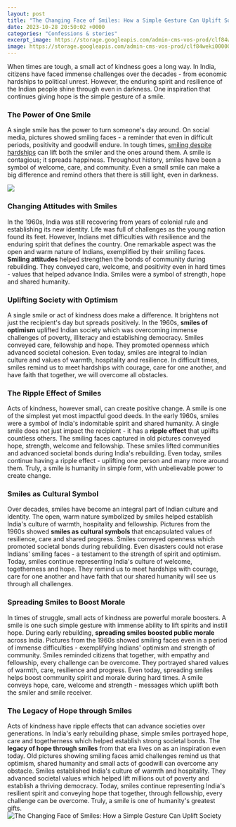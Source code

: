 ```yaml
---
layout: post
title: "The Changing Face of Smiles: How a Simple Gesture Can Uplift Society"
date: 2023-10-28 20:50:02 +0000
categories: "Confessions & stories"
excerpt_image: https://storage.googleapis.com/admin-cms-vos-prod/clf84weki00000ps6ceg99uqq.png
image: https://storage.googleapis.com/admin-cms-vos-prod/clf84weki00000ps6ceg99uqq.png
---
```


When times are tough, a small act of kindness goes a long way. In India, citizens have faced immense challenges over the decades - from economic hardships to political unrest. However, the enduring spirit and resilience of the Indian people shine through even in darkness. One inspiration that continues giving hope is the simple gesture of a smile. 
### The Power of One Smile
A single smile has the power to turn someone's day around. On social media, pictures showed smiling faces - a reminder that even in difficult periods, positivity and goodwill endure. In tough times, [smiling despite hardships](https://store.fi.io.vn/collection/alday) can lift both the smiler and the ones around them. A smile is contagious; it spreads happiness. Throughout history, smiles have been a symbol of welcome, care, and community. Even a small smile can make a big difference and remind others that there is still light, even in darkness.

![](http://www.changingfacesdentures.co.uk/images/illustration-large.jpg)
### Changing Attitudes with Smiles
In the 1960s, India was still recovering from years of colonial rule and establishing its new identity. Life was full of challenges as the young nation found its feet. However, Indians met difficulties with resilience and the enduring spirit that defines the country. One remarkable aspect was the open and warm nature of Indians, exemplified by their smiling faces. **Smiling attitudes** helped strengthen the bonds of community during rebuilding. They conveyed care, welcome, and positivity even in hard times - values that helped advance India. Smiles were a symbol of strength, hope and shared humanity. 
### Uplifting Society with Optimism
A single smile or act of kindness does make a difference. It brightens not just the recipient's day but spreads positively. In the 1960s, **smiles of optimism** uplifted Indian society which was overcoming immense challenges of poverty, illiteracy and establishing democracy. Smiles conveyed care, fellowship and hope. They promoted openness which advanced societal cohesion. Even today, smiles are integral to Indian culture and values of warmth, hospitality and resilience. In difficult times, smiles remind us to meet hardships with courage, care for one another, and have faith that together, we will overcome all obstacles.
### The Ripple Effect of Smiles
Acts of kindness, however small, can create positive change. A smile is one of the simplest yet most impactful good deeds. In the early 1960s, smiles were a symbol of India's indomitable spirit and shared humanity. A single smile does not just impact the recipient - it has a **ripple effect** that uplifts countless others. The smiling faces captured in old pictures conveyed hope, strength, welcome and fellowship. These smiles lifted communities and advanced societal bonds during India's rebuilding. Even today, smiles continue having a ripple effect - uplifting one person and many more around them. Truly, a smile is humanity in simple form, with unbelievable power to create change.
### Smiles as Cultural Symbol
Over decades, smiles have become an integral part of Indian culture and identity. The open, warm nature symbolized by smiles helped establish India's culture of warmth, hospitality and fellowship. Pictures from the 1960s showed **smiles as cultural symbols** that encapsulated values of resilience, care and shared progress. Smiles conveyed openness which promoted societal bonds during rebuilding. Even disasters could not erase Indians' smiling faces - a testament to the strength of spirit and optimism. Today, smiles continue representing India's culture of welcome, togetherness and hope. They remind us to meet hardships with courage, care for one another and have faith that our shared humanity will see us through all challenges.
### Spreading Smiles to Boost Morale
In times of struggle, small acts of kindness are powerful morale boosters. A smile is one such simple gesture with immense ability to lift spirits and instill hope. During early rebuilding, **spreading smiles boosted public morale** across India. Pictures from the 1960s showed smiling faces even in a period of immense difficulties - exemplifying Indians' optimism and strength of community. Smiles reminded citizens that together, with empathy and fellowship, every challenge can be overcome. They portrayed shared values of warmth, care, resilience and progress. Even today, spreading smiles helps boost community spirit and morale during hard times. A smile conveys hope, care, welcome and strength - messages which uplift both the smiler and smile receiver.
### The Legacy of Hope through Smiles 
Acts of kindness have ripple effects that can advance societies over generations. In India's early rebuilding phase, simple smiles portrayed hope, care and togetherness which helped establish strong societal bonds. The **legacy of hope through smiles** from that era lives on as an inspiration even today. Old pictures showing smiling faces amid challenges remind us that optimism, shared humanity and small acts of goodwill can overcome any obstacle. Smiles established India's culture of warmth and hospitality. They advanced societal values which helped lift millions out of poverty and establish a thriving democracy. Today, smiles continue representing India's resilient spirit and conveying hope that together, through fellowship, every challenge can be overcome. Truly, a smile is one of humanity's greatest gifts.
![The Changing Face of Smiles: How a Simple Gesture Can Uplift Society](https://storage.googleapis.com/admin-cms-vos-prod/clf84weki00000ps6ceg99uqq.png)